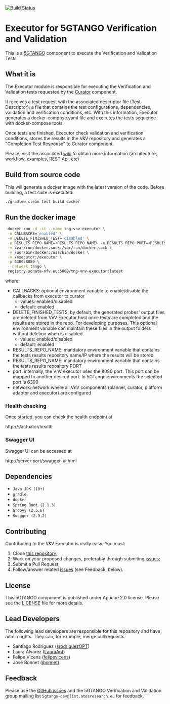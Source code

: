 [![Build Status](http://jenkins.sonata-nfv.eu/buildStatus/icon?job=tng-vnv-executor/master)](https://jenkins.sonata-nfv.eu/job/tng-vnv-executor)


# Executor for 5GTANGO Verification and Validation
This is a [5GTANGO](http://www.5gtango.eu) component to execute the Verification and Validation Tests

## What it is

The Executor module is responsible for executing the Verification and Validation tests requested by the [Curator](https://github.com/sonata-nfv/tng-vnv-curator) component.

It receives a test request with the associated descriptor file (Test Descriptor), a file that contains the test configurations, dependencies, validation and verification conditions, etc. With this information, Executor generates a docker-compose.yaml file and executes the tests sequence with docker-compose tools.

Once tests are finished, Executor check validation and verification conditions, stores the results in the V&V repository and generates a "Completion Test Response" to Curator component.

Please, visit the associated [wiki](https://github.com/sonata-nfv/tng-vnv-executor/wiki) to obtain more information (architecture, workflow, examples, REST Api, etc)

## Build from source code

This will generate a docker image with the latest version of the code. Before building, a test suite is executed.

```bash
./gradlew clean test build docker
```

## Run the docker image

```bash
 docker run -d -it --name tng-vnv-executor \
 -e CALLBACKS='enabled' \
 -e DELETE_FINISHED_TEST='disabled' \
 -e RESULTS_REPO_NAME=<RESULTS_REPO_NAME> -e RESULTS_REPO_PORT=<RESULTS_REPO_PORT> \
 -v /var/run/docker.sock:/var/run/docker.sock \
 -v /usr/bin/docker:/usr/bin/docker \
 -v /executor:/executor \
 -p 6300:8080 \
 --network tango \
 registry.sonata-nfv.eu:5000/tng-vnv-executor:latest
```

where:
- CALLBACKS: optional environment variable to enable/disable the callbacks from executor to curator
  - values: enabled/disabled
  - default: enabled
- DELETE_FINISHED_TESTS: by default, the generated probes' output files are deleted from VnV Executor host once tests are completed and the results are stored in the repo. For developing purposes. This optional environment variable can maintain these files in the output folders without deletion when is disabled.
  - values: enabled/disabled
  - default: enabled
- RESULTS_REPO_NAME: mandatory environment variable that contains the tests results repository name/IP where the results will be stored
- RESULTS_REPO_NAME: mandatory environment variable that contains the tests results repository PORT
- port: internally, the VnV executor uses the 8080 port. This port can be mapped to another desired port. In 5GTango environments the selected port is 6300 
- network: network where all VnV components (planner, curator, platform adaptor and executor) are configured

### Health checking

Once started, you can check the health endpoint at

http://<server>:<port>/actuator/health

### Swagger UI

Swagger UI can be accessed at

http://server:port/swagger-ui.html

## Dependencies

- `Java JDK (10+)`
- `gradle`
- `docker`
- `Spring Boot (2.1.3)`
- `Groovy (2.5.6)`
- `Swagger (2.9.2)`

## Contributing
Contributing to the V&V Executor is really easy. You must:

1. Clone [this repository](http://github.com/sonata-nfv/tng-vnv-executor);
1. Work on your proposed changes, preferably through submiting [issues](https://github.com/sonata-nfv/tng-vnv-executor/issues);
1. Submit a Pull Request;
1. Follow/answer related [issues](https://github.com/sonata-nfv/tng-vnv-executor/issues) (see Feedback, below).

## License
This 5GTANGO component is published under Apache 2.0 license. Please see the [LICENSE](LICENSE) file for more details.

## Lead Developers

The following lead developers are responsible for this repository and have admin rights. They can, for example, merge pull requests.

* Santiago Rodríguez ([srodriguezOPT](https://github.com/srodriguezOPT))
* Laura Álvarez ([LauraAnt](https://github.com/LauraAnt))
* Felipe Vicens ([felipevicens](https://github.com/felipevicens))
* José Bonnet ([jbonnet](https://github.com/jbonnet))

## Feedback
Please use the [GitHub issues](https://github.com/sonata-nfv/tng-vnv-executor/issues) and the 5GTANGO Verification and Validation group mailing list `5gtango-dev@list.atosresearch.eu` for feedback.
